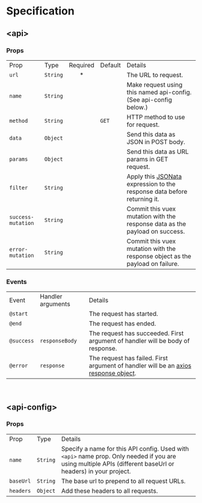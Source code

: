 # Specification

## \<api>

### Props
<table>
  <tr>
    <td>Prop</td>
    <td>Type</td>
    <td>Required</td>
    <td>Default</td>
    <td>Details</td>
  </tr>
  <tr>
    <td><code>url</code></td>
    <td><code>String</code></td>
    <td align="center">*</td>
    <td></td>
    <td>The URL to request.</td>
  </tr>
  <tr>
    <td><code>name</code></td>
    <td><code>String</code></td>
    <td></td>
    <td></td>
    <td>Make request using this named api-config. (See api-config below.)</td>
  </tr>
  <tr>
    <td><code>method</code></td>
    <td><code>String</code></td>
    <td></td>
    <td><code>GET</code></td>
    <td>HTTP method to use for request.</td>
  </tr>
  <tr>
    <td><code>data</code></td>
    <td><code>Object</code></td>
    <td></td>
    <td></td>
    <td>Send this data as JSON in POST body.</td>
  </tr>
  <tr>
    <td><code>params</code></td>
    <td><code>Object</code></td>
    <td></td>
    <td></td>
    <td>Send this data as URL params in GET request.</td>
  </tr>
  <tr>
    <td><code>filter</code></td>
    <td><code>String</code></td>
    <td></td>
    <td></td>
    <td>Apply this <a href="http://jsonata.org/">JSONata</a> expression to the response data before returning it.</td>
  </tr>
  <tr>
    <td><code>success-mutation</code></td>
    <td><code>String</code></td>
    <td></td>
    <td></td>
    <td>Commit this vuex mutation with the response data as the payload on success.</td>
  </tr>
  <tr>
    <td><code>error-mutation</code></td>
    <td><code>String</code></td>
    <td></td>
    <td></td>
    <td>Commit this vuex mutation with the response object as the payload on failure.</td>
  </tr>
</table>

### Events
<table>
  <tr>
    <td>Event</td>
    <td>Handler arguments</td>
    <td>Details</td>
  </tr>
  <tr>
    <td><code>@start</code></td>
    <td></td>
    <td>The request has started.</td>
  </tr>
  <tr>
    <td><code>@end</code></td>
    <td></td>
    <td>The request has ended.</td>
  </tr>
  <tr>
    <td><code>@success</code></td>
    <td><code>responseBody</code></td>
    <td>The request has succeeded. First argument of handler will be body of response.</td>
  </tr>
  <tr>
    <td><code>@error</code></td>
    <td><code>response</code></td>
    <td>The request has failed. First argument of handler will be an <a href="https://github.com/axios/axios#response-schema">axios response object</a>.</td>
  </tr>
</table>

<br>

## \<api-config>

### Props
<table>
  <tr>
    <td>Prop</td>
    <td>Type</td>
    <td>Details</td>
  </tr>
  <tr>
    <td><code>name</code></td>
    <td><code>String</code></td>
    <td>Specify a name for this API config. Used with <code>&lt;api&gt;</code> name prop. Only needed if you are using multiple APIs (different baseUrl or headers) in your project.</td>
  </tr>
  <tr>
    <td><code>baseUrl</code></td>
    <td><code>String</code></td>
    <td>The base url to prepend to all request URLs.</td>
  </tr>
  <tr>
    <td><code>headers</code></td>
    <td><code>Object</code></td>
    <td>Add these headers to all requests.</td>
  </tr>
</table>
